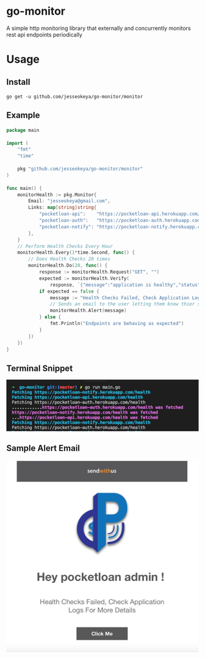 # go-monitor
A simple http monitoring library that externally and concurrently monitors rest api endpoints periodically 

# Usage

## Install
```
go get -u github.com/jesseokeya/go-monitor/monitor
```
## Example
```go
package main

import (
	"fmt"
	"time"

	pkg "github.com/jesseokeya/go-monitor/monitor"
)

func main() {
	monitorHealth := pkg.Monitor{
		Email: "jesseokeya@gmail.com",
		Links: map[string]string{
			"pocketloan-api":    "https://pocketloan-api.herokuapp.com/health",
			"pocketloan-auth":   "https://pocketloan-auth.herokuapp.com/health",
			"pocketloan-notify": "https://pocketloan-notify.herokuapp.com/health",
		},
	}
	// Perform Health Checks Every Hour
	monitorHealth.Every(1*time.Second, func() {
		// Does Health Checks 20 times
		monitorHealth.Do(20, func() {
			response := monitorHealth.Request("GET", "")
			expected := monitorHealth.Verify(
				response, `{"message":"application is healthy","status":200}`)
			if expected == false {
				message := "Health Checks Failed, Check Application Logs For More Details"
				// Sends an email to the user letting them know thier service is down
				monitorHealth.Alert(message)
			} else {
				fmt.Println("Endpoints are behaving as expected")
			}
		})
	})
}
```

## Terminal Snippet
![alt text](https://github.com/jesseokeya/go-monitor/blob/master/images/Screen%20Shot%202018-07-07%20at%205.57.25%20AM.png?raw=true)

## Sample Alert Email
![alt text](https://github.com/jesseokeya/go-monitor/blob/master/images/Screen%20Shot%202018-07-07%20at%206.02.59%20AM.png?raw=true)


